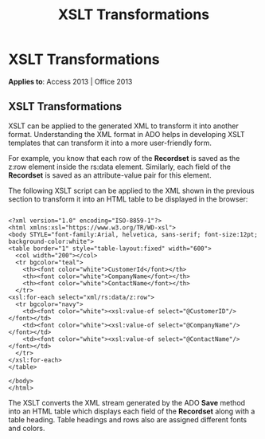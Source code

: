 ﻿---
title: XSLT Transformations
TOCTitle: XSLT Transformations
ms:assetid: 6a19310d-027f-e8d6-9859-0b545ae7e2f1
ms:mtpsurl: https://msdn.microsoft.com/library/JJ249418(v=office.15)
ms:contentKeyID: 48545425
ms.date: 09/18/2015
mtps_version: v=office.15
---

# XSLT Transformations


**Applies to**: Access 2013 | Office 2013

## XSLT Transformations

XSLT can be applied to the generated XML to transform it into another format. Understanding the XML format in ADO helps in developing XSLT templates that can transform it into a more user-friendly form.

For example, you know that each row of the **Recordset** is saved as the z:row element inside the rs:data element. Similarly, each field of the **Recordset** is saved as an attribute-value pair for this element.

The following XSLT script can be applied to the XML shown in the previous section to transform it into an HTML table to be displayed in the browser:

``` 
 
<?xml version="1.0" encoding="ISO-8859-1"?> 
<html xmlns:xsl="https://www.w3.org/TR/WD-xsl"> 
<body STYLE="font-family:Arial, helvetica, sans-serif; font-size:12pt; background-color:white"> 
<table border="1" style="table-layout:fixed" width="600"> 
  <col width="200"></col> 
  <tr bgcolor="teal"> 
    <th><font color="white">CustomerId</font></th> 
    <th><font color="white">CompanyName</font></th> 
    <th><font color="white">ContactName</font></th> 
  </tr> 
<xsl:for-each select="xml/rs:data/z:row"> 
  <tr bgcolor="navy"> 
    <td><font color="white"><xsl:value-of select="@CustomerID"/></font></td> 
    <td><font color="white"><xsl:value-of select="@CompanyName"/></font></td> 
    <td><font color="white"><xsl:value-of select="@ContactName"/></font></td>  
  </tr> 
</xsl:for-each> 
</table> 

</body> 
</html> 
```

The XSLT converts the XML stream generated by the ADO **Save** method into an HTML table which displays each field of the **Recordset** along with a table heading. Table headings and rows also are assigned different fonts and colors.


